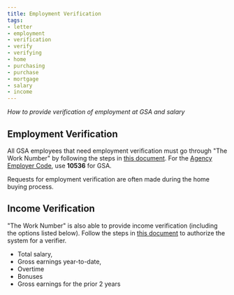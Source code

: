 ```yaml
---
title: Employment Verification
tags:
- letter
- employment
- verification
- verify
- verifying
- home
- purchasing
- purchase
- mortgage
- salary
- income
---
```


_How to provide verification of employment at GSA and salary_

## Employment Verification

All GSA employees that need employment verification must go through "The Work Number" by following the steps in [this document](https://www.gsa.gov/cdnstatic/Work_Number_Employment_Verification_Instructions.pdf).  For the [Agency Employer Code](https://www.gsa.gov/cdnstatic/Listing_of_The_Work_Number_Company_Codes_for_GSA_and_Client_Agencies.pdf), use **10536** for GSA.

Requests for employment verification are often made during the home buying process.

## Income Verification

"The Work Number" is also able to provide income verification (including the options listed below).  Follow the steps in [this document](https://www.gsa.gov/cdnstatic/Work_Number_Employment_Verification_Instructions.pdf) to authorize the system for a verifier.  

* Total salary,
* Gross earnings year-to-date,
* Overtime
* Bonuses
* Gross earnings for the prior 2 years
